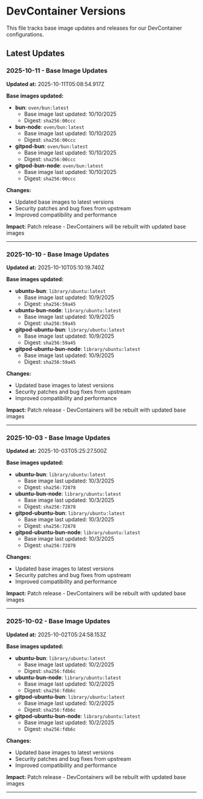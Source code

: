 # DevContainer Versions

This file tracks base image updates and releases for our DevContainer configurations.

## Latest Updates

### 2025-10-11 - Base Image Updates

**Updated at:** 2025-10-11T05:08:54.917Z

**Base images updated:**
- **bun**: `oven/bun:latest`
  - Base image last updated: 10/10/2025
  - Digest: `sha256:00ccc`
- **bun-node**: `oven/bun:latest`
  - Base image last updated: 10/10/2025
  - Digest: `sha256:00ccc`
- **gitpod-bun**: `oven/bun:latest`
  - Base image last updated: 10/10/2025
  - Digest: `sha256:00ccc`
- **gitpod-bun-node**: `oven/bun:latest`
  - Base image last updated: 10/10/2025
  - Digest: `sha256:00ccc`

**Changes:**
- Updated base images to latest versions
- Security patches and bug fixes from upstream
- Improved compatibility and performance

**Impact:** Patch release - DevContainers will be rebuilt with updated base images

---

### 2025-10-10 - Base Image Updates

**Updated at:** 2025-10-10T05:10:19.740Z

**Base images updated:**
- **ubuntu-bun**: `library/ubuntu:latest`
  - Base image last updated: 10/9/2025
  - Digest: `sha256:59a45`
- **ubuntu-bun-node**: `library/ubuntu:latest`
  - Base image last updated: 10/9/2025
  - Digest: `sha256:59a45`
- **gitpod-ubuntu-bun**: `library/ubuntu:latest`
  - Base image last updated: 10/9/2025
  - Digest: `sha256:59a45`
- **gitpod-ubuntu-bun-node**: `library/ubuntu:latest`
  - Base image last updated: 10/9/2025
  - Digest: `sha256:59a45`

**Changes:**
- Updated base images to latest versions
- Security patches and bug fixes from upstream
- Improved compatibility and performance

**Impact:** Patch release - DevContainers will be rebuilt with updated base images

---

### 2025-10-03 - Base Image Updates

**Updated at:** 2025-10-03T05:25:27.500Z

**Base images updated:**
- **ubuntu-bun**: `library/ubuntu:latest`
  - Base image last updated: 10/3/2025
  - Digest: `sha256:72878`
- **ubuntu-bun-node**: `library/ubuntu:latest`
  - Base image last updated: 10/3/2025
  - Digest: `sha256:72878`
- **gitpod-ubuntu-bun**: `library/ubuntu:latest`
  - Base image last updated: 10/3/2025
  - Digest: `sha256:72878`
- **gitpod-ubuntu-bun-node**: `library/ubuntu:latest`
  - Base image last updated: 10/3/2025
  - Digest: `sha256:72878`

**Changes:**
- Updated base images to latest versions
- Security patches and bug fixes from upstream
- Improved compatibility and performance

**Impact:** Patch release - DevContainers will be rebuilt with updated base images

---

### 2025-10-02 - Base Image Updates

**Updated at:** 2025-10-02T05:24:58.153Z

**Base images updated:**
- **ubuntu-bun**: `library/ubuntu:latest`
  - Base image last updated: 10/2/2025
  - Digest: `sha256:fdb6c`
- **ubuntu-bun-node**: `library/ubuntu:latest`
  - Base image last updated: 10/2/2025
  - Digest: `sha256:fdb6c`
- **gitpod-ubuntu-bun**: `library/ubuntu:latest`
  - Base image last updated: 10/2/2025
  - Digest: `sha256:fdb6c`
- **gitpod-ubuntu-bun-node**: `library/ubuntu:latest`
  - Base image last updated: 10/2/2025
  - Digest: `sha256:fdb6c`

**Changes:**
- Updated base images to latest versions
- Security patches and bug fixes from upstream
- Improved compatibility and performance

**Impact:** Patch release - DevContainers will be rebuilt with updated base images

---

